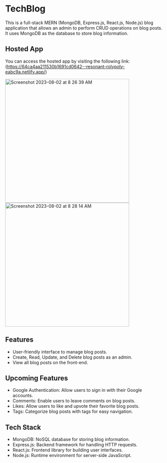 # TechBlog


This is a full-stack MERN (MongoDB, Express.js, React.js, Node.js) blog application that allows an admin to perform CRUD operations on blog posts. It uses MongoDB as the database to store blog information.

## Hosted App

You can access the hosted app by visiting the following link: (https://64ca4aa211530b1691cd0642--resonant-rolypoly-eabc9a.netlify.app/)

<img width="395" alt="Screenshot 2023-08-02 at 8 26 39 AM" src="https://github.com/bcarpenter7/final-final-final-client/assets/126187218/1da29513-8e2e-4d86-bf30-ef05f1e486ca">
<img width="395" alt="Screenshot 2023-08-02 at 8 28 14 AM" src="https://github.com/bcarpenter7/final-final-final-client/assets/126187218/1996eead-202e-4d29-824c-44135be8232b">

## Features

- User-friendly interface to manage blog posts.
- Create, Read, Update, and Delete blog posts as an admin.
- View all blog posts on the front-end.

## Upcoming Features

- Google Authentication: Allow users to sign in with their Google accounts.
- Comments: Enable users to leave comments on blog posts.
- Likes: Allow users to like and upvote their favorite blog posts.
- Tags: Categorize blog posts with tags for easy navigation.

## Tech Stack

- MongoDB: NoSQL database for storing blog information.
- Express.js: Backend framework for handling HTTP requests.
- React.js: Frontend library for building user interfaces.
- Node.js: Runtime environment for server-side JavaScript.






